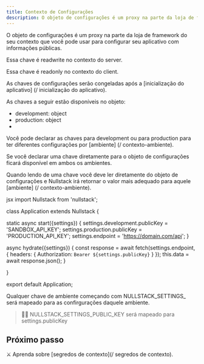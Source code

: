 ```yaml
---
title: Contexto de Configurações
description: O objeto de configurações é um proxy na parte da loja de framework do seu contexto que você pode usar para configurar seu aplicativo com informações públicas
---
```


O objeto de configurações é um proxy na parte da loja de framework do seu contexto que você pode usar para configurar seu aplicativo com informações públicas.

Essa chave é readwrite no contexto do server.

Essa chave é readonly no contexto do client.

As chaves de configurações serão congeladas após a [inicialização do aplicativo] (/ inicialização do aplicativo).

As chaves a seguir estão disponíveis no objeto:

- development: object
- production: object
- [anySetting]: any

Você pode declarar as chaves para development ou para production para ter diferentes configurações por [ambiente] (/ contexto-ambiente). 

Se você declarar uma chave diretamente para o objeto de configurações ficará disponível em ambos os ambientes.

Quando lendo de uma chave você deve ler diretamente do objeto de configurações e Nullstack irá retornar o valor mais adequado para aquele [ambiente] (/ contexto-ambiente).

jsx
import Nullstack from 'nullstack';

class Application extends Nullstack {

  static async start({settings}) {
    settings.development.publicKey = 'SANDBOX_API_KEY';
    settings.production.publicKey = 'PRODUCTION_API_KEY';
    settings.endpoint = 'https://domain.com/api';
  }

  async hydrate({settings}) {
    const response = await fetch(settings.endpoint, {
      headers: {
        Authorization: `Bearer ${settings.publicKey}`
      }
    });
    this.data = await response.json();
  }

}

export default Application;


Qualquer chave de ambiente começando com NULLSTACK_SETTINGS_ será mapeado para as confirgurações daquele ambiente.

> 🐱‍💻 NULLSTACK_SETTINGS_PUBLIC_KEY será mapeado para settings.publicKey

## Próximo passo

⚔ Aprenda sobre [segredos de contexto](/ segredos de contexto).
